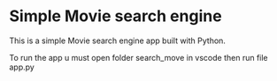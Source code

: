 # Simple Movie search engine

This is a simple Movie search engine app built with Python.

To run the app u must open folder search_move in vscode then run file app.py
